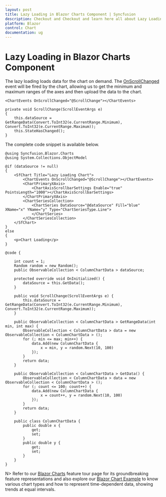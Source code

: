 ```yaml
---
layout: post
title: Lazy Loading in Blazor Charts Component | Syncfusion
description: Checkout and Checkout and learn here all about Lazy Loading in Syncfusion Blazor Charts component and much more.
platform: Blazor
control: Chart
documentation: ug
---
```


# Lazy Loading in Blazor Charts Component

The lazy loading loads data for the chart on demand. The  [OnScrollChanged](https://help.syncfusion.com/cr/blazor/Syncfusion.Blazor.Charts.ChartEvents.html#Syncfusion_Blazor_Charts_ChartEvents_OnScrollChanged) event will be fired by the chart, allowing us to get the minimum and maximum ranges of the axes and then upload the data to the chart.

```cshtml
<ChartEvents OnScrollChanged="@ScrollChange"></ChartEvents>

private void ScrollChange(ScrollEventArgs e)
{
    this.dataSource = GetRangeData(Convert.ToInt32(e.CurrentRange.Minimum), Convert.ToInt32(e.CurrentRange.Maximum));
    this.StateHasChanged();
}

```

The complete code snippet is available below.

```cshtml
@using Syncfusion.Blazor.Charts
@using System.Collections.ObjectModel

@if (dataSource != null)
{
    <SfChart Title="Lazy Loading Chart">
        <ChartEvents OnScrollChanged="@ScrollChange"></ChartEvents>
        <ChartPrimaryXAxis>
            <ChartAxisScrollbarSettings Enable="true" PointsLength="1000"></ChartAxisScrollbarSettings>
        </ChartPrimaryXAxis>
        <ChartSeriesCollection>
            <ChartSeries DataSource="@dataSource" Fill="blue" XName="x" YName="y" Type="ChartSeriesType.Line">
            </ChartSeries>
        </ChartSeriesCollection>
    </SfChart>
}
else
{
    <p>Chart Loading</p>
}

@code {

    int count = 1;
    Random random = new Random();
    public ObservableCollection < ColumnChartData > dataSource;

    protected override void OnInitialized() {
        dataSource = this.GetData();
    }

    public void ScrollChange(ScrollEventArgs e) {
        this.dataSource = GetRangeData(Convert.ToInt32(e.CurrentRange.Minimum), Convert.ToInt32(e.CurrentRange.Maximum));
    }

    public ObservableCollection < ColumnChartData > GetRangeData(int min, int max) {
        ObservableCollection < ColumnChartData > data = new ObservableCollection < ColumnChartData > ();
        for (; min <= max; min++) {
            data.Add(new ColumnChartData {
                x = min, y = random.Next(10, 100)
            });
        }
        return data;
    }

    public ObservableCollection < ColumnChartData > GetData() {
        ObservableCollection < ColumnChartData > data = new ObservableCollection < ColumnChartData > ();
        for (; count <= 100; count++) {
            data.Add(new ColumnChartData {
                x = count++, y = random.Next(10, 100)
            });
        }
        return data;
    }

    public class ColumnChartData {
        public double x {
            get;
            set;
        }
        public double y {
            get;
            set;
        }
    }
}
```

<!-- {% previewsample "https://blazorplayground.syncfusion.com/embed/BZVKNGNfWyrNPUaR?appbar=false&editor=false&result=true&errorlist=false&theme=bootstrap5" %} -->

N> Refer to our [Blazor Charts](https://www.syncfusion.com/blazor-components/blazor-charts) feature tour page for its groundbreaking feature representations and also explore our [Blazor Chart Example](https://blazor.syncfusion.com/demos/chart/line?theme=bootstrap4) to know various chart types and how to represent time-dependent data, showing trends at equal intervals.
